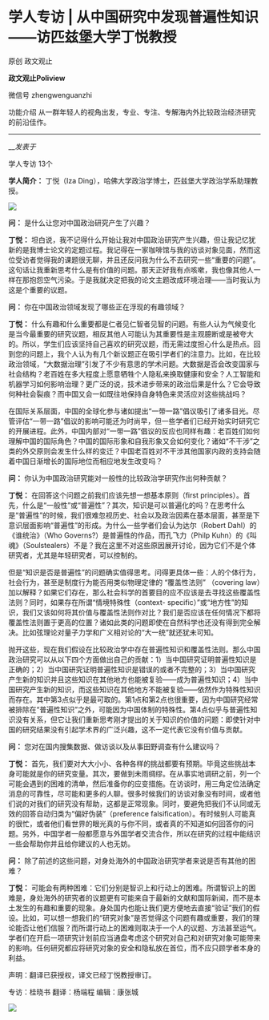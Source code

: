 

#  学人专访 | 从中国研究中发现普遍性知识——访匹兹堡大学丁悦教授

原创 政文观止 

**政文观止Poliview** 

微信号 zhengwenguanzhi

功能介绍 从一群年轻人的视角出发，专业、专注、专解海内外比较政治经济研究的前沿佳作。

____

___发表于_

学人专访 13个

**学人简介：** 丁悦（Iza Ding），哈佛大学政治学博士，匹兹堡大学政治学系助理教授。

![](/images/193/2.png)  

  

 **问：** 是什么让您对中国政治研究产生了兴趣？

  

 **丁悦：**
坦白说，我不记得什么开始让我对中国政治研究产生兴趣，但让我记忆犹新的是我博士论文的定题过程。我记得在一家咖啡馆与我的访谈对象见面，然而这位受访者觉得我的课题很无聊，并且还反问我为什么不去研究一些“重要的问题”。这句话让我重新思考什么是有价值的问题。那天正好我有点咳嗽，我也像其他人一样在那抱怨空气污染。于是我就决定把我的论文主题改成环境治理——当时我认为这是个重要的议题。

  

 **问：** 你在中国政治领域发现了哪些正在浮现的有趣领域？

  

 **丁悦：**
什么有趣和什么重要都是仁者见仁智者见智的问题。有些人认为气候变化是当今最重要的研究议题，相反其他人可能认为其重要性是主观臆断或是被夸大的。所以，学生们应该坚持自己喜欢的研究议题，而无需过度担心什么是热点。回到您的问题上，我个人认为有几个新议题正在吸引学者们的注意力。比如，在比较政治领域，“大数据治理”引发了不少有意思的学术问题。大数据是否会改变国家与社会结构？老百姓在多大程度上愿意牺牲个人隐私来换取健康和安全？人工智能和机器学习如何影响治理？更广泛的说，技术进步带来的政治后果是什么？它会导致何种社会裂痕？而中国又会一如既往地保持自身特色来灵活应对这些挑战吗？

  

在国际关系层面，中国的全球化参与诸如提出“一带一路”倡议吸引了诸多目光。尽管评估“一带一路”倡议的影响可能还为时尚早，但一些学者们已经开始实时研究它的开展进程。此外，中国内部对“一带一路”倡议的反应也同样有趣：老百姓们如何理解中国的国际角色？中国的国际形象和自我形象又会如何变化？诸如“不干涉”之类的外交原则会发生什么样的变迁？中国老百姓对不干涉其他国家内政的支持会随着中国日渐增长的国际地位而相应地发生改变吗？

  

 **问：** 你认为中国政治研究能对一般性的比较政治学研究作出何种贡献？

  

 **丁悦：** 在回答这个问题之前我们应该先想一想基本原则（first
principles）。首先，什么是“一般性”或“普遍性”？其次，知识是可以普遍化的吗？在思考什么是“普遍性”的时候，我们很难忽视历史、社会以及政治因素在基本层面，甚至是下意识层面影响“普遍性”的形成。为什么一些学者们会认为达尔（Robert
Dahl）的《谁统治》（Who Governs?）是普遍性的作品，而孔飞力（Philp
Kuhn）的《叫魂》（Soulstealers）不是？我在这里不对这些原因展开讨论，因为它们不是个体研究者，尤其是年轻研究者，可以控制的。

  

但是“知识是否是普遍性”的问题确实值得思考。问得更具体一些：人的个体行为，社会行为，甚至是制度行为能否用类似物理定律的 “覆盖性法则” （covering
law）加以解释？如果它们存在，那么社会科学的首要目的应不应该是去寻找这些覆盖性法则？同时，如果存在所谓“情境特殊性（context-
specific）”或“地方性”的知识，我们又该如何将其价值与覆盖性法则作对比？我们是否应该在任何情况下都将覆盖性法则置于更高的位置？诸如此类的问题即使在自然科学也还没有得到完全解决。比如弦理论对量子力学和广义相对论的“大一统”就还犹未可知。

  

抛开这些，现在我们假设在比较政治学中存在普遍性知识和覆盖性法则。那么中国政治研究可以从以下四个方面做出自己的贡献：1）当中国研究证明普遍性知识是正确的；2）当中国研究证明普遍性知识是错误的或者不完整的；3）当中国研究产生新的知识并且这些知识在其他地方也能被复验——成为普遍性知识；4）当中国研究产生新的知识，而这些知识在其他地方不能被复验——依然作为特殊性知识而存在。其中第3点似乎是最可取的。第1点和第2点也很重要，因为中国研究经常被排除在“普遍性知识”之外，可能因为中国体制的特殊性。第4点似乎与普遍性知识没有关系，但它让我们重新思考刚才提出的关于知识的价值的问题：即使针对中国的研究结果没有引起学术界的广泛兴趣，这不一定代表它没有价值与贡献。

  

 **问：** 您对在国内搜集数据、做访谈以及从事田野调查有什么建议吗？

  

 **丁悦：**
首先，我们要对大大小小、各种各样的挑战都要有预期。毕竟这些挑战本身可能就是你的研究变量。其次，要做到未雨绸缪。在从事实地调研之前，列一个可能会遇到的困难的清单，然后准备你的应变措施。在访谈时，用三角定位法确定消息的可靠性，尽可能和更多的人聊。很多时候我们的访谈对象没有时间，或者他们说的对我们的研究没有帮助，这都是正常现象。同时，要避免把我们不认同或无效的回答自动归类为“偏好伪装”（preference
falsification）。有时候别人可能真的很忙，或者他们看世界的眼光真的与你不同，或者真的不知道如何回答你的问题。另外，中国学者一般都愿意与外国学者交流合作，所以在研究的过程中能结识一些会帮助你并且给你建议的人也无妨。

  

 **问：** 除了前述的这些问题，对身处海外的中国政治研究学者来说是否有其他的困难？

  

 **丁悦：**
可能会有两种困难：它们分别是智识上和行动上的困难。所谓智识上的困难是，身处海外的研究者的议题更有可能来自于最新的文献和国际新闻，而不是本土发生的有趣和重要的现象。身处国内也能让我们更方便地去直接“验证”我们的假设。比如，可以想一想我们的“研究对象”是否觉得这个问题有趣或重要，我们的理论能否让他们信服？而所谓行动上的困难则取决于一个人的议题、方法甚至运气。学者们在开启一项研究计划前应当通盘考虑这个研究对自己和对研究对象可能带来的影响。任何研究都应将研究对象的安全和隐私放在首位，而不应只顾学者本身的利益。

  

声明：翻译已获授权，译文已经丁悦教授审订。

专访：桂晓书 翻译：杨端程 编辑：康张城

  

![](/images/193/3.jpeg)

  

